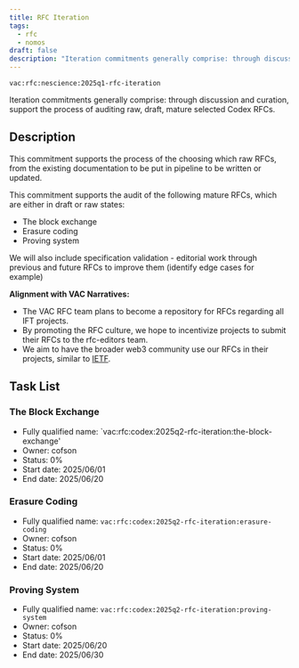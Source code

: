 ```yaml
---
title: RFC Iteration
tags:
  - rfc
  - nomos
draft: false
description: "Iteration commitments generally comprise: through discussion and curation, support the process of auditing raw, draft, mature selected Codex RFCs."
---
```


`vac:rfc:nescience:2025q1-rfc-iteration`

Iteration commitments generally comprise:
through discussion and curation,
support the process of auditing raw, draft, mature selected Codex RFCs.

## Description

This commitment supports the process of the choosing which raw RFCs,
from the existing documentation to be put in pipeline to be written or updated. 

This commitment supports the audit of the following mature RFCs, which are 
either in draft or raw states:
- The block exchange
- Erasure coding 
- Proving system

We will also include specification validation - 
editorial work through previous and future RFCs to improve them
(identify edge cases for example)



**Alignment with VAC Narratives:**

- The VAC RFC team plans to become a repository
for RFCs regarding all IFT 
  projects.
- By promoting the RFC culture,
we hope to incentivize projects to submit their RFCs
to the rfc-editors team.
- We aim to have the broader web3 community use our RFCs
in their projects, similar to [IETF](https://www.ietf.org/).

## Task List

### The Block Exchange

- Fully qualified name:
  `vac:rfc:codex:2025q2-rfc-iteration:the-block-exchange'
- Owner: cofson
- Status: 0%
- Start date: 2025/06/01
- End date: 2025/06/20

### Erasure Coding

- Fully qualified name:
  `vac:rfc:codex:2025q2-rfc-iteration:erasure-coding`
- Owner: cofson
- Status: 0%
- Start date: 2025/06/01
- End date: 2025/06/20

### Proving System

- Fully qualified name:
  `vac:rfc:codex:2025q2-rfc-iteration:proving-system`
- Owner: cofson
- Status: 0%
- Start date: 2025/06/20
- End date: 2025/06/30
